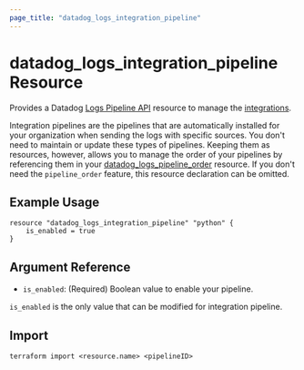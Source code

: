 ```yaml
---
page_title: "datadog_logs_integration_pipeline"
---
```


# datadog_logs_integration_pipeline Resource

Provides a Datadog [Logs Pipeline API](https://docs.datadoghq.com/api/v1/logs-pipelines/) resource to manage the [integrations](https://docs.datadoghq.com/logs/log_collection/?tab=tcpussite).

Integration pipelines are the pipelines that are automatically installed for your organization when sending the logs with specific sources. You don't need to maintain or update these types of pipelines. Keeping them as resources, however, allows you to manage the order of your pipelines by referencing them in your [datadog_logs_pipeline_order](logs_pipeline_order.html#datadog_logs_pipeline_order) resource. If you don't need the `pipeline_order` feature, this resource declaration can be omitted.

## Example Usage

```hcl
resource "datadog_logs_integration_pipeline" "python" {
    is_enabled = true
}
```

## Argument Reference

-   `is_enabled`: (Required) Boolean value to enable your pipeline.

`is_enabled` is the only value that can be modified for integration pipeline.

## Import

`terraform import <resource.name> <pipelineID>`

